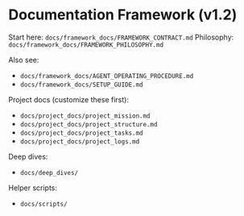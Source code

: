 # Documentation Framework (v1.2)

Start here: `docs/framework_docs/FRAMEWORK_CONTRACT.md`
Philosophy: `docs/framework_docs/FRAMEWORK_PHILOSOPHY.md`

Also see:

- `docs/framework_docs/AGENT_OPERATING_PROCEDURE.md`
- `docs/framework_docs/SETUP_GUIDE.md`

Project docs (customize these first):

- `docs/project_docs/project_mission.md`
- `docs/project_docs/project_structure.md`
- `docs/project_docs/project_tasks.md`
- `docs/project_docs/project_logs.md`

Deep dives:

- `docs/deep_dives/`

Helper scripts:

- `docs/scripts/`
